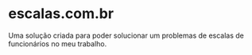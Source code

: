 # escalas.com.br
Uma solução criada para poder solucionar um problemas de escalas de funcionários no meu trabalho.
